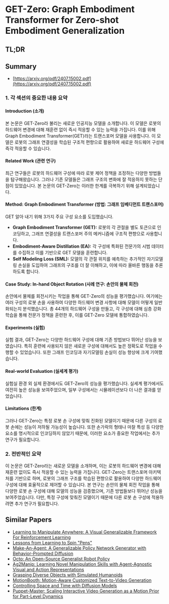 # GET-Zero: Graph Embodiment Transformer for Zero-shot Embodiment Generalization
## TL;DR
## Summary
- [https://arxiv.org/pdf/2407.15002.pdf](https://arxiv.org/pdf/2407.15002.pdf)

### 1. 각 섹션의 중요한 내용 요약 

#### Introduction (소개)
본 논문은 GET-Zero라 불리는 새로운 인공지능 모델을 소개합니다. 이 모델은 로봇의 하드웨어 변경에 대해 재훈련 없이 즉시 적응할 수 있는 능력을 가집니다. 이를 위해 Graph Embodiment Transformer(GET)라는 트랜스포머 모델을 사용합니다. 이 모델은 로봇의 그래프 연결성을 학습된 구조적 편향으로 활용하여 새로운 하드웨어 구성에 즉각 적응할 수 있습니다.

#### Related Work (관련 연구)
최근 연구들은 로봇의 하드웨어 구성에 따라 로봇 제어 정책을 조정하는 다양한 방법들을 탐구해왔습니다. 그러나 기존 모델들은 그래프 구조의 변화에 잘 적응하지 못하는 단점이 있었습니다. 본 논문의 GET-Zero는 이러한 한계를 극복하기 위해 설계되었습니다.

#### Method: Graph Embodiment Transformer (방법: 그래프 임베디먼트 트랜스포머)
GET 알아 내기 위해 3가지 주요 구성 요소를 도입했습니다.
- **Graph Embodiment Transformer (GET):** 로봇의 각 관절을 별도 토큰으로 인코딩하고, 그래프 연결성을 트랜스포머 주의 메커니즘에 구조적 편향으로 사용합니다.
- **Embodiment-Aware Distillation (EA):** 각 구성에 특화된 전문가의 시범 데이터를 수집하고 이를 기반으로 GET 모델을 훈련합니다.
- **Self Modeling Loss (SML):** 모델의 각 관절 위치를 예측하는 추가적인 자기모델링 손실을 도입하여 그래프의 구조를 더 잘 이해하고, 이에 따라 올바른 행동을 추론하도록 합니다.

#### Case Study: In-hand Object Rotation (사례 연구: 손안의 물체 회전)
손안에서 물체를 회전시키는 작업을 통해 GET-Zero의 성능을 평가했습니다. 여기에는 여러 구성의 로봇 손을 사용하여 다양한 하드웨어 변경 사항에 대해 모델이 어떻게 일반화되는지 분석했습니다. 총 44개의 하드웨어 구성을 만들고, 각 구성에 대해 심층 강화학습을 통해 전문가 정책을 훈련한 후, 이를 GET-Zero 모델에 통합하였습니다.

#### Experiments (실험)
실험 결과, GET-Zero는 다양한 하드웨어 구성에 대해 기존 방법보다 뛰어난 성능을 보였습니다. 특히 훈련에 사용되지 않은 새로운 구성에 대해서도 높은 정확도로 작업을 수행할 수 있었습니다. 또한 그래프 인코딩과 자기모델링 손실이 성능 향상에 크게 기여했습니다.

#### Real-world Evaluation (실세계 평가)
실험실 환경 외 실제 환경에서도 GET-Zero의 성능을 평가했습니다. 실세계 평가에서도 여전히 높은 성능을 보여주었으며, 일부 구성에서는 시뮬레이션보다 더 나은 결과를 얻었습니다.

#### Limitations (한계)
그러나 GET-Zero는 특정 로봇 손 구성에 맞춰 진화된 모델이기 때문에 다른 구성의 로봇 손에는 성능이 저하될 가능성이 높습니다. 또한 손가락의 형태나 마찰 특성 등 다양한 요소를 명시적으로 인코딩하지 않았기 때문에, 이러한 요소가 중요한 작업에서는 추가 연구가 필요합니다.

### 2. 전반적인 요약

이 논문은 GET-Zero라는 새로운 모델을 소개하며, 이는 로봇의 하드웨어 변경에 대해 재훈련 없이도 즉시 적응할 수 있는 능력을 가집니다. GET-Zero는 트랜스포머 아키텍처를 기반으로 하며, 로봇의 그래프 구조를 학습된 편향으로 활용하여 다양한 하드웨어 구성에 대해 효율적으로 제어할 수 있습니다. 본 연구는 손안의 물체 회전 작업을 통해 다양한 로봇 손 구성에 대해 모델의 성능을 검증했으며, 기존 방법들보다 뛰어난 성능을 보여주었습니다. 다만, 특정 구성에 맞춰진 모델이기 때문에 다른 로봇 손 구성에 적용하려면 추가 연구가 필요합니다.

## Similar Papers
- [Learning to Manipulate Anywhere: A Visual Generalizable Framework For Reinforcement Learning](2407.15815.md)
- [Lessons from Learning to Spin "Pens"](2407.18902.md)
- [Make-An-Agent: A Generalizable Policy Network Generator with Behavior-Prompted Diffusion](2407.10973.md)
- [Octo: An Open-Source Generalist Robot Policy](2405.12213.md)
- [Ag2Manip: Learning Novel Manipulation Skills with Agent-Agnostic Visual and Action Representations](2404.17521.md)
- [Grasping Diverse Objects with Simulated Humanoids](2407.11385.md)
- [MotionBooth: Motion-Aware Customized Text-to-Video Generation](2406.17758.md)
- [Controlling Space and Time with Diffusion Models](2407.07860.md)
- [Puppet-Master: Scaling Interactive Video Generation as a Motion Prior for Part-Level Dynamics](2408.04631.md)
